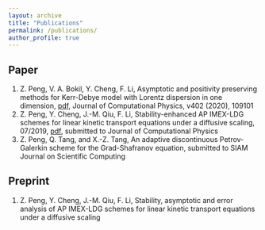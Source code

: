 ```yaml
---
layout: archive
title: "Publications"
permalink: /publications/
author_profile: true
---
```

Paper
--------------
1. Z. Peng, V. A. Bokil, Y. Cheng, F. Li, Asymptotic and positivity preserving methods for Kerr-Debye model with Lorentz dispersion in one dimension, [pdf](https://homepages.rpi.edu/~lif/papers/paperOPAP_peng.pdf), Journal of Computational Physics, v402 (2020), 109101
1. Z. Peng, Y. Cheng, J.-M. Qiu, F. Li, Stability-enhanced AP IMEX-LDG schemes for linear kinetic transport equations under a diffusive scaling, 07/2019, [pdf](https://homepages.rpi.edu/~lif/papers/paper_APN1_Peng.pdf), submitted to Journal of Computational Physics
1. Z. Peng, Q. Tang, and X.-Z. Tang, An adaptive discontinuous Petrov-Galerkin scheme for the Grad-Shafranov equation, submitted to SIAM Journal on Scientific Computing 


Preprint
-----------
1. Z. Peng, Y. Cheng, J.-M. Qiu, F. Li, Stability, asymptotic and error analysis of  AP IMEX-LDG schemes for linear kinetic transport equations under a diffusive scaling
